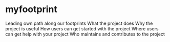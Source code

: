 # myfootprint
Leading own path along our footprints
What the project does
Why the project is useful
How users can get started with the project
Where users can get help with your project
Who maintains and contributes to the project
